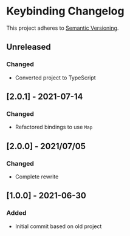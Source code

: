 # Keybinding Changelog

This project adheres to [Semantic Versioning](https://semver.org/spec/v2.0.0.html).

## Unreleased

### Changed

* Converted project to TypeScript

## [2.0.1] - 2021-07-14

### Changed

* Refactored bindings to use `Map`

## [2.0.0] - 2021/07/05

### Changed

* Complete rewrite

## [1.0.0] - 2021-06-30

### Added

* Initial commit based on old project
